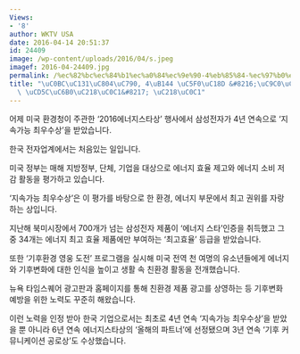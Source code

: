 ```yaml
---
Views:
- '8'
author: WKTV USA
date: 2016-04-14 20:51:37
id: 24409
image: /wp-content/uploads/2016/04/s.jpeg
imagef: 2016-04-24409.jpg
permalink: /%ec%82%bc%ec%84%b1%ec%a0%84%ec%9e%90-4%eb%85%84-%ec%97%b0%ec%86%8d-%ec%a7%80%ec%86%8d%ea%b0%80%eb%8a%a5-%ec%b5%9c%ec%9a%b0%ec%88%98%ec%83%81-%ec%88%98%ec%83%81/
title: "\uC0BC\uC131\uC804\uC790, 4\uB144 \uC5F0\uC18D &#8216;\uC9C0\uC18D\uAC00\uB2A5\
  \ \uCD5C\uC6B0\uC218\uC0C1&#8217; \uC218\uC0C1"
---
```


어제 미국 환경청이 주관한 ‘2016에너지스타상’ 행사에서 삼성전자가 4년 연속으로 ‘지속가능 최우수상’을 받았습니다.

한국 전자업계에서는 처음있는 일입니다.

미국 정부는 매해 지방정부, 단체, 기업을 대상으로 에너지 효율 제고와 에너지 소비 저감 활동을 평가하고 있습니다.

‘지속가능 최우수상’은 이 평가를 바탕으로 한 환경, 에너지 부문에서 최고 권위를 자랑하는 상입니다.

지난해 북미시장에서 700개가 넘는 삼성전자 제품이 ‘에너지 스타’인증을 취득했고 그 중 34개는 에너지 최고 효율 제품에만 부여하는 ‘최고효율’ 등급을 받았습니다.

또한 ‘기후환경 영웅 도전’ 프로그램을 실시해 미국 전역 천 여명의 유소년들에게 에너지와 기후변화에 대한 인식을 높이고 생활 속 친환경 활동을 전개했습니다.

뉴욕 타임스퀘어 광고판과 홈페이지를 통해 친환경 제품 광고를 상영하는 등 기후변화 예방을 위한 노력도 꾸준히 해왔습니다.

이런 노력을 인정 받아 한국 기업으로서는 최초로 4년 연속 ‘지속가능 최우수상’을 받았을 뿐 아니라 6년 연속 에너지스타상의 ‘올해의 파트너’에 선정됐으며 3년 연속 ‘기후 커뮤니케이션 공로상’도 수상했습니다.